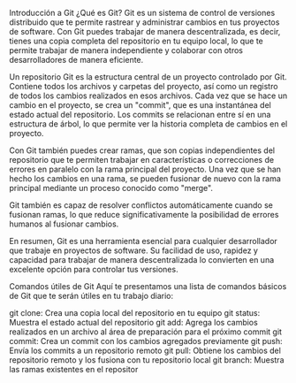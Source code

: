 Introducción a Git
¿Qué es Git?
Git es un sistema de control de versiones distribuido que te permite rastrear y administrar cambios en tus proyectos de software. Con Git puedes trabajar de manera descentralizada, es decir, tienes una copia completa del repositorio en tu equipo local, lo que te permite trabajar de manera independiente y colaborar con otros desarrolladores de manera eficiente.

Un repositorio Git es la estructura central de un proyecto controlado por Git. Contiene todos los archivos y carpetas del proyecto, así como un registro de todos los cambios realizados en esos archivos. Cada vez que se hace un cambio en el proyecto, se crea un "commit", que es una instantánea del estado actual del repositorio. Los commits se relacionan entre sí en una estructura de árbol, lo que permite ver la historia completa de cambios en el proyecto.

Con Git también puedes crear ramas, que son copias independientes del repositorio que te permiten trabajar en características o correcciones de errores en paralelo con la rama principal del proyecto. Una vez que se han hecho los cambios en una rama, se pueden fusionar de nuevo con la rama principal mediante un proceso conocido como "merge".

Git también es capaz de resolver conflictos automáticamente cuando se fusionan ramas, lo que reduce significativamente la posibilidad de errores humanos al fusionar cambios.

En resumen, Git es una herramienta esencial para cualquier desarrollador que trabaje en proyectos de software. Su facilidad de uso, rapidez y capacidad para trabajar de manera descentralizada lo convierten en una excelente opción para controlar tus versiones.

Comandos útiles de Git
Aquí te presentamos una lista de comandos básicos de Git que te serán útiles en tu trabajo diario:

git clone: Crea una copia local del repositorio en tu equipo
git status: Muestra el estado actual del repositorio
git add: Agrega los cambios realizados en un archivo al área de preparación para el próximo commit
git commit: Crea un commit con los cambios agregados previamente
git push: Envía los commits a un repositorio remoto
git pull: Obtiene los cambios del repositorio remoto y los fusiona con tu repositorio local
git branch: Muestra las ramas existentes en el repositor
